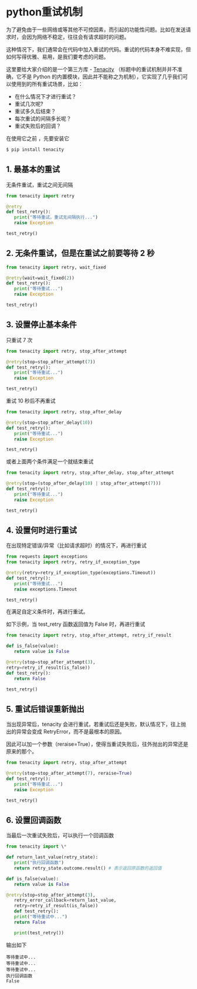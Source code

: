 # python重试机制

为了避免由于一些网络或等其他不可控因素，而引起的功能性问题。比如在发送请求时，会因为网络不稳定，往往会有请求超时的问题。

这种情况下，我们通常会在代码中加入重试的代码。重试的代码本身不难实现，但如何写得优雅、易用，是我们要考虑的问题。

这里要给大家介绍的是一个第三方库 - [Tenacity](https://github.com/jd/tenacity) （标题中的重试机制并并不准确，它不是 Python 的内置模块，因此并不能称之为机制），它实现了几乎我们可以使用到的所有重试场景，比如：

* 在什么情况下才进行重试？
* 重试几次呢?
* 重试多久后结束？
* 每次重试的间隔多长呢？
* 重试失败后的回调？

在使用它之前 ，先要安装它

```bash
$ pip install tenacity
```

## 1. 最基本的重试

无条件重试，重试之间无间隔

```python
from tenacity import retry

@retry
def test_retry():
   print("等待重试，重试无间隔执行...")
   raise Exception

test_retry()
```

## 2. 无条件重试，但是在重试之前要等待 2 秒

```python
from tenacity import retry, wait_fixed

@retry(wait=wait_fixed(2))
def test_retry():
   print("等待重试...")
   raise Exception

test_retry()
```

## 3. 设置停止基本条件

只重试 7 次

```python
from tenacity import retry, stop_after_attempt

@retry(stop=stop_after_attempt(7))
def test_retry():
   print("等待重试...")
   raise Exception

test_retry()
```

重试 10 秒后不再重试

```python
from tenacity import retry, stop_after_delay

@retry(stop=stop_after_delay(10))
def test_retry():
   print("等待重试...")
   raise Exception

test_retry()
```

或者上面两个条件满足一个就结束重试

```python
from tenacity import retry, stop_after_delay, stop_after_attempt

@retry(stop=(stop_after_delay(10) | stop_after_attempt(7)))
def test_retry():
   print("等待重试...")
   raise Exception

test_retry()
```

## 4. 设置何时进行重试

在出现特定错误/异常（比如请求超时）的情况下，再进行重试

```python
from requests import exceptions
from tenacity import retry, retry_if_exception_type

@retry(retry=retry_if_exception_type(exceptions.Timeout))
def test_retry():
   print("等待重试...")
   raise exceptions.Timeout

test_retry()
```

在满足自定义条件时，再进行重试。

如下示例，当 test_retry 函数返回值为 False 时，再进行重试

```python
from tenacity import retry, stop_after_attempt, retry_if_result

def is_false(value):
   return value is False

@retry(stop=stop_after_attempt(3),
retry=retry_if_result(is_false))
def test_retry():
   return False

test_retry()
```

## 5. 重试后错误重新抛出

当出现异常后，tenacity 会进行重试，若重试后还是失败，默认情况下，往上抛出的异常会变成 RetryError，而不是最根本的原因。

因此可以加一个参数（reraise=True），使得当重试失败后，往外抛出的异常还是原来的那个。

```python
from tenacity import retry, stop_after_attempt

@retry(stop=stop_after_attempt(7), reraise=True)
def test_retry():
   print("等待重试...")
   raise Exception

test_retry()
```

## 6. 设置回调函数

当最后一次重试失败后，可以执行一个回调函数

```python
from tenacity import \*

def return_last_value(retry_state):
   print("执行回调函数")
   return retry_state.outcome.result() # 表示返回原函数的返回值

def is_false(value):
   return value is False

@retry(stop=stop_after_attempt(3),
   retry_error_callback=return_last_value,
   retry=retry_if_result(is_false))
   def test_retry():
   print("等待重试中...")
   return False

   print(test_retry())
```

输出如下

```
等待重试中...
等待重试中...
等待重试中...
执行回调函数
False
```
